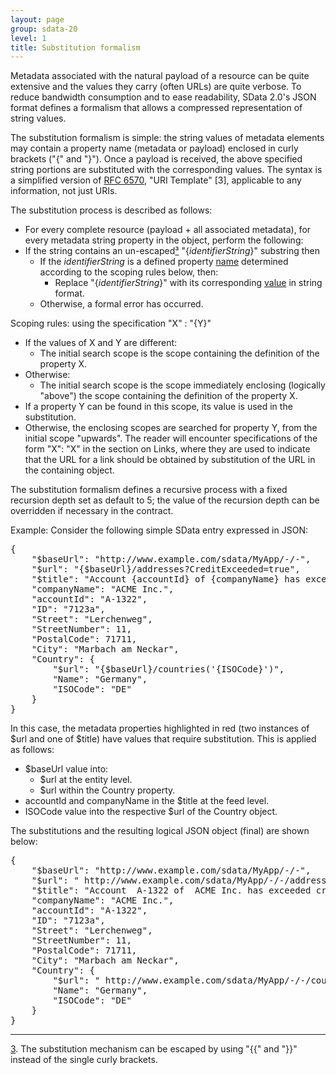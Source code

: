 ```yaml
---
layout: page
group: sdata-20
level: 1
title: Substitution formalism
---
```


Metadata associated with the natural payload of a resource can be quite extensive and the values they 
carry (often URLs) are quite verbose.  To reduce bandwidth consumption and to ease readability, SData 
2.0's JSON format defines a formalism that allows a compressed representation of string values. 

The substitution formalism is simple: the string values of metadata elements may contain a property 
name (metadata or payload) enclosed in curly brackets ("{" and "}").  Once a payload is received, the 
above specified string portions are substituted with the corresponding values.  The syntax is a simplified 
version of [RFC 6570](http://tools.ietf.org/html/rfc6570#section-3.2.2), "URI Template" [3], applicable to any information, not just URIs.

The substitution process is described as follows:

*  For every complete resource (payload + all associated metadata), for every metadata string
property in the object, perform the following:
*  If the string contains an un-escaped[&sup3;](#3) "{*identifierString*}" substring then
    *  If the *identifierString* is a defined property <u>name</u> determined according to the scoping rules below, then:
        *  Replace "{*identifierString*}" with its corresponding <u>value</u> in string format.
    *  Otherwise, a formal error has occurred.

Scoping rules: using the specification "X" : "{Y}" 

*  If the values of X and Y are different:
    *  The initial search scope is the scope containing the definition of the property X.
*  Otherwise:
    *  The initial search scope is the scope immediately enclosing (logically "above") the scope containing the definition of the property X.
*  If a property Y can be found in this scope, its value is used in the substitution.
*  Otherwise, the enclosing scopes are searched for property Y, from the initial scope "upwards".
The reader will encounter specifications of the form "X": "X" in the section on Links, where they are used 
to indicate that the URL for a link should be obtained by substitution of the URL in the containing object.

The substitution formalism defines a recursive process with a fixed recursion depth set as default to 5; 
the value of the recursion depth can be overridden if necessary in the contract.

Example:  Consider the following simple SData entry expressed in JSON:

<pre>
{
    "$baseUrl": "http://www.example.com/sdata/MyApp/-/-",
    "$url": "{$baseUrl}/addresses?CreditExceeded=true",
    "$title": "Account {accountId} of {companyName} has exceeded credit limit",
    "companyName": "ACME Inc.",
    "accountId": "A-1322",
    "ID": "7123a",
    "Street": "Lerchenweg",
    "StreetNumber": 11,
    "PostalCode": 71711,
    "City": "Marbach am Neckar",
    "Country": {
        "$url": "{$baseUrl}/countries('{ISOCode}')",
        "Name": "Germany",
        "ISOCode": "DE"
    }
}
</pre>

In this case, the metadata properties highlighted in red (two instances of $url and one of $title)
have values that require substitution. This is applied as follows:

*  $baseUrl value into:
    *  $url at the entity level.
    *  $url within the Country property.
*  accountId and companyName in the $title at the feed level.
*  ISOCode value into the respective $url of the Country object.

The substitutions and the resulting logical JSON object (final) are shown below:

<pre>
{
    "$baseUrl": "http://www.example.com/sdata/MyApp/-/-",
    "$url": " http://www.example.com/sdata/MyApp/-/-/addresses?CreditExceeded=true",
    "$title": "Account  A-1322 of  ACME Inc. has exceeded credit limit",
    "companyName": "ACME Inc.",
    "accountId": "A-1322",
    "ID": "7123a",
    "Street": "Lerchenweg",
    "StreetNumber": 11,
    "PostalCode": 71711,
    "City": "Marbach am Neckar",
    "Country": {
        "$url": " http://www.example.com/sdata/MyApp/-/-/countries('DE')",
        "Name": "Germany",
        "ISOCode": "DE"
    }
}
</pre>

***
<a name="3" href="#3">3</a>. The substitution mechanism can be escaped by using "{{" and "}}" instead of the single curly brackets.